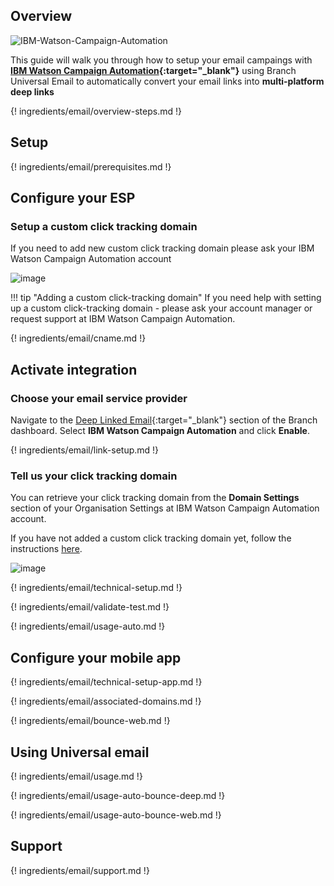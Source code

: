 ## Overview

![IBM-Watson-Campaign-Automation](/img/pages/email/ibm-watson-campaign-automation/ibm-watson-campaign-automation.png)

This guide will walk you through how to setup your email campaings with **[IBM Watson Campaign Automation](https://www.ibm.com/us-en/marketplace/digital-marketing-and-lead-management){:target="\_blank"}** using Branch Universal Email to automatically convert your email links into **multi-platform deep links**

{! ingredients/email/overview-steps.md !}

## Setup

{! ingredients/email/prerequisites.md !}

## Configure your ESP

### Setup a custom click tracking domain

If you need to add new custom click tracking domain please ask your IBM Watson Campaign Automation account

![image](/img/pages/email/ibm-watson-campaign-automation/create-domain.png)

!!! tip "Adding a custom click-tracking domain"
    If you need help with setting up a custom click-tracking domain - please ask your account manager or request support at IBM Watson Campaign Automation.

{! ingredients/email/cname.md !}

## Activate integration

### Choose your email service provider

Navigate to the [Deep Linked Email](https://dashboard.branch.io/email){:target="\_blank"} section of the Branch dashboard. Select **IBM Watson Campaign Automation** and click **Enable**.

{! ingredients/email/link-setup.md !}

### Tell us your click tracking domain

You can retrieve your click tracking domain from the **Domain Settings** section of your Organisation Settings at IBM Watson Campaign Automation account.

If you have not added a custom click tracking domain yet, follow the instructions [here](#setup-a-custom-click-tracking-domain). 

![image](/img/pages/email/ibm-watson-campaign-automation/setup-config.png)

{! ingredients/email/technical-setup.md !}
	
{! ingredients/email/validate-test.md !}

{! ingredients/email/usage-auto.md !}

## Configure your mobile app

{! ingredients/email/technical-setup-app.md !}

{! ingredients/email/associated-domains.md !}

{! ingredients/email/bounce-web.md !}

## Using Universal email

{! ingredients/email/usage.md !}

{! ingredients/email/usage-auto-bounce-deep.md !}

{! ingredients/email/usage-auto-bounce-web.md !}

## Support

{! ingredients/email/support.md !}
